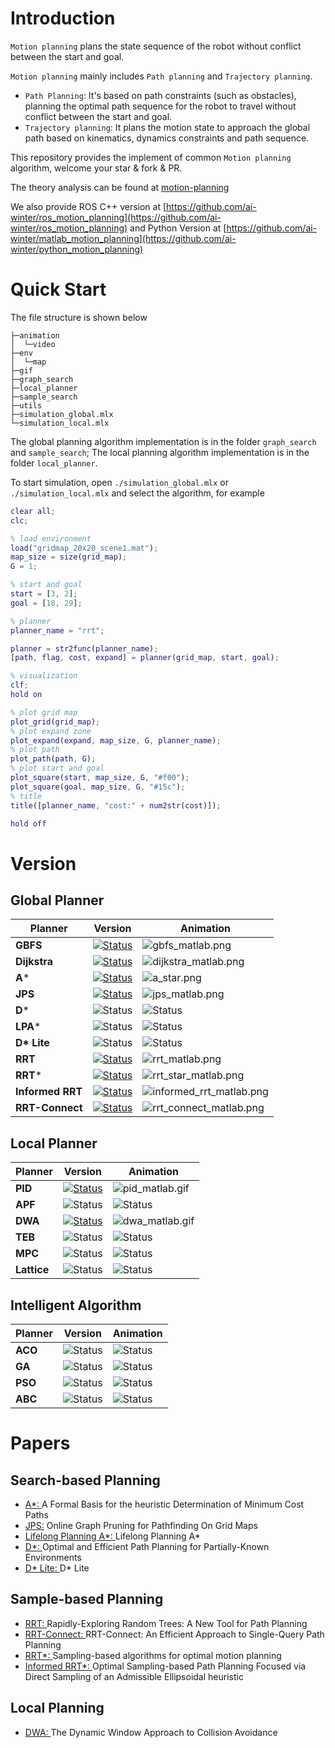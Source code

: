 
# Introduction

`Motion planning` plans the state sequence of the robot without conflict between the start and goal. 

`Motion planning` mainly includes `Path planning` and `Trajectory planning`.

* `Path Planning`: It's based on path constraints (such as obstacles), planning the optimal path sequence for the robot to travel without conflict between the start and goal.
* `Trajectory planning`: It plans the motion state to approach the global path based on kinematics, dynamics constraints and path sequence.

This repository provides the implement of common `Motion planning` algorithm, welcome your star & fork & PR.

The theory analysis can be found at [motion-planning](https://blog.csdn.net/frigidwinter/category_11410243.html)

We also provide ROS C++ version at [https://github.com/ai-winter/ros_motion_planning](https://github.com/ai-winter/ros_motion_planning) and Python Version at [https://github.com/ai-winter/matlab_motion_planning](https://github.com/ai-winter/python_motion_planning)

# Quick Start

The file structure is shown below

```
├─animation
│  └─video
├─env
│  └─map
├─gif
├─graph_search
├─local_planner
├─sample_search
├─utils
├─simulation_global.mlx
└─simulation_local.mlx
```

The global planning algorithm implementation is in the folder `graph_search` and `sample_search`; The local planning algorithm implementation is in the folder `local_planner`.

To start simulation, open `./simulation_global.mlx` or `./simulation_local.mlx` and select the algorithm, for example

```matlab
clear all;
clc;

% load environment
load("gridmap_20x20_scene1.mat");
map_size = size(grid_map);
G = 1;

% start and goal
start = [3, 2];
goal = [18, 29];

% planner
planner_name = "rrt";

planner = str2func(planner_name);
[path, flag, cost, expand] = planner(grid_map, start, goal);

% visualization
clf;
hold on

% plot grid map
plot_grid(grid_map);
% plot expand zone
plot_expand(expand, map_size, G, planner_name);
% plot path
plot_path(path, G);
% plot start and goal
plot_square(start, map_size, G, "#f00");
plot_square(goal, map_size, G, "#15c");
% title
title([planner_name, "cost:" + num2str(cost)]);

hold off
```

# Version
## Global Planner

Planner      |    Version    | Animation   
------------ | --------- | --------- 
**GBFS**     | [![Status](https://img.shields.io/badge/done-v1.0-brightgreen)](https://github.com/ai-winter/matlab_motion_planning/blob/master/graph_search/gbfs.m)     | ![gbfs_matlab.png](gif/gbfs_matlab.png)
**Dijkstra**     | [![Status](https://img.shields.io/badge/done-v1.0-brightgreen)](https://github.com/ai-winter/matlab_motion_planning/blob/master/graph_search/dijkstra.m) | ![dijkstra_matlab.png](gif/dijkstra_matlab.png)
**A***     | [![Status](https://img.shields.io/badge/done-v1.0-brightgreen)](https://github.com/ai-winter/matlab_motion_planning/blob/master/graph_search/a_star.m) | ![a_star.png](gif/a_star_matlab.png)
**JPS**                 | [![Status](https://img.shields.io/badge/done-v1.0-brightgreen)](https://github.com/ai-winter/matlab_motion_planning/blob/master/graph_search/jps.m) |  ![jps_matlab.png](gif/jps_matlab.png)
**D***              | ![Status](https://img.shields.io/badge/develop-v1.0-red) | ![Status](https://img.shields.io/badge/gif-none-yellow) 
**LPA***                 | ![Status](https://img.shields.io/badge/develop-v1.0-red) | ![Status](https://img.shields.io/badge/gif-none-yellow) 
**D\* Lite**                 | ![Status](https://img.shields.io/badge/develop-v1.0-red) |![Status](https://img.shields.io/badge/gif-none-yellow) 
**RRT**                 | [![Status](https://img.shields.io/badge/done-v1.0-brightgreen)](https://github.com/ai-winter/matlab_motion_planning/blob/master/sample_search/rrt.m) | ![rrt_matlab.png](gif/rrt_matlab.png)
**RRT***               | [![Status](https://img.shields.io/badge/done-v1.0-brightgreen)](https://github.com/ai-winter/matlab_motion_planning/blob/master/sample_search/rrt_star.m) |![rrt_star_matlab.png](gif/rrt_star_matlab.png)
**Informed RRT**        | [![Status](https://img.shields.io/badge/done-v1.0-brightgreen)](https://github.com/ai-winter/matlab_motion_planning/blob/master/sample_search/informed_rrt.m) |![informed_rrt_matlab.png](gif/informed_rrt_matlab.png)
**RRT-Connect**               | [![Status](https://img.shields.io/badge/done-v1.0-brightgreen)](https://github.com/ai-winter/matlab_motion_planning/blob/master/sample_search/rrt_connect.m) |![rrt_connect_matlab.png](gif/rrt_connect_matlab.png)

## Local Planner
| Planner |  Version    | Animation                                             |
| ------- | -------------------------------------------------------- | -------------------------------------------------------- | 
| **PID**   | [![Status](https://img.shields.io/badge/done-v1.0-brightgreen)](https://github.com/ai-winter/matlab_motion_planning/blob/master/local_planner/pid.m) | ![pid_matlab.gif](gif/pid_matlab.gif)
| **APF**   | ![Status](https://img.shields.io/badge/develop-v1.0-red) | ![Status](https://img.shields.io/badge/gif-none-yellow) 
| **DWA**  | [![Status](https://img.shields.io/badge/done-v1.0-brightgreen)](https://github.com/ai-winter/matlab_motion_planning/blob/master/local_planner/dwa.m) | ![dwa_matlab.gif](gif/dwa_matlab.gif)
| **TEB** | ![Status](https://img.shields.io/badge/develop-v1.0-red) | ![Status](https://img.shields.io/badge/gif-none-yellow) 
| **MPC** | ![Status](https://img.shields.io/badge/develop-v1.0-red) | ![Status](https://img.shields.io/badge/gif-none-yellow) 
| **Lattice** | ![Status](https://img.shields.io/badge/develop-v1.0-red) | ![Status](https://img.shields.io/badge/gif-none-yellow) 

## Intelligent Algorithm

| Planner | Version    | Animation                                                 |
| ------- | -------------------------------------------------------- | -------------------------------------------------------- 
| **ACO** | ![Status](https://img.shields.io/badge/develop-v1.0-red) | ![Status](https://img.shields.io/badge/gif-none-yellow) 
| **GA**  | ![Status](https://img.shields.io/badge/develop-v1.0-red) | ![Status](https://img.shields.io/badge/gif-none-yellow) 
| **PSO** | ![Status](https://img.shields.io/badge/develop-v1.0-red) | ![Status](https://img.shields.io/badge/gif-none-yellow) 
| **ABC** | ![Status](https://img.shields.io/badge/develop-v1.0-red) | ![Status](https://img.shields.io/badge/gif-none-yellow) 


# Papers
## Search-based Planning
* [A*: ](https://ieeexplore.ieee.org/document/4082128) A Formal Basis for the heuristic Determination of Minimum Cost Paths
* [JPS:](https://ojs.aaai.org/index.php/AAAI/article/view/7994) Online Graph Pruning for Pathfinding On Grid Maps
* [Lifelong Planning A*: ](https://www.cs.cmu.edu/~maxim/files/aij04.pdf) Lifelong Planning A*
* [D*: ](http://web.mit.edu/16.412j/www/html/papers/original_dstar_icra94.pdf) Optimal and Efficient Path Planning for Partially-Known Environments
* [D* Lite: ](http://idm-lab.org/bib/abstracts/papers/aaai02b.pdf) D* Lite

## Sample-based Planning
* [RRT: ](http://msl.cs.uiuc.edu/~lavalle/papers/Lav98c.pdf) Rapidly-Exploring Random Trees: A New Tool for Path Planning
* [RRT-Connect: ](http://www-cgi.cs.cmu.edu/afs/cs/academic/class/15494-s12/readings/kuffner_icra2000.pdf) RRT-Connect: An Efficient Approach to Single-Query Path Planning
* [RRT*: ](https://journals.sagepub.com/doi/abs/10.1177/0278364911406761) Sampling-based algorithms for optimal motion planning
* [Informed RRT*: ](https://arxiv.org/abs/1404.2334) Optimal Sampling-based Path Planning Focused via Direct Sampling of an Admissible Ellipsoidal heuristic

## Local Planning

* [DWA: ](https://www.ri.cmu.edu/pub_files/pub1/fox_dieter_1997_1/fox_dieter_1997_1.pdf) The Dynamic Window Approach to Collision Avoidance